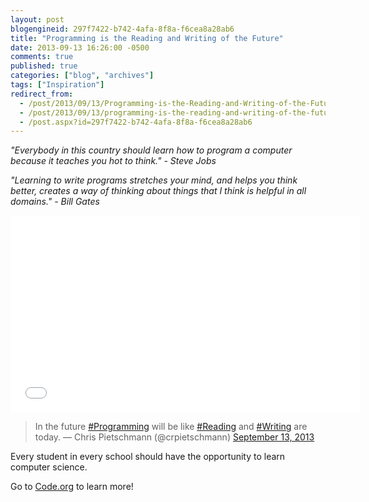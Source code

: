 ```yaml
---
layout: post
blogengineid: 297f7422-b742-4afa-8f8a-f6cea8a28ab6
title: "Programming is the Reading and Writing of the Future"
date: 2013-09-13 16:26:00 -0500
comments: true
published: true
categories: ["blog", "archives"]
tags: ["Inspiration"]
redirect_from: 
  - /post/2013/09/13/Programming-is-the-Reading-and-Writing-of-the-Future
  - /post/2013/09/13/programming-is-the-reading-and-writing-of-the-future
  - /post.aspx?id=297f7422-b742-4afa-8f8a-f6cea8a28ab6
---
```

<!-- more -->

<em>"Everybody in this country should learn how to program a computer because it teaches you hot to think." - Steve Jobs</em>

<em>"Learning to write programs stretches your mind, and helps you think better, creates a way of thinking about things that I think is helpful in all domains." - Bill Gates</em>

<iframe src="//www.youtube.com/embed/dU1xS07N-FA" frameborder="0" width="560" height="315"></iframe>

 
<blockquote class="twitter-tweet">

In the future <a href="https://twitter.com/search?q=%23Programming&amp;src=hash">#Programming</a> will be like <a href="https://twitter.com/search?q=%23Reading&amp;src=hash">#Reading</a> and <a href="https://twitter.com/search?q=%23Writing&amp;src=hash">#Writing</a> are today.
&mdash; Chris Pietschmann (@crpietschmann) <a href="https://twitter.com/crpietschmann/statuses/378625057821425665">September 13, 2013</a></blockquote>

Every student in every school should have the opportunity to learn computer science.

Go to <a href="http://code.org">Code.org</a> to learn more!
